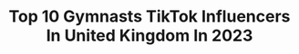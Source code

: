---
title: Top 10 Gymnasts TikTok Influencers In United Kingdom In 2023
description: >-
  Find top gymnasts TikTok influencers in United Kingdom in 2023. Most popular hashtags: #gymnastics #foryoupage #foryou #fyp.
platform: TikTok
hits: 81
text_top: Analyze the top-rated TikTok influencers on inBeat.
text_bottom: Our database holds 81 TikTok influencers like this in United Kingdom for you to collaborate.
profiles:
  - username: "glamleaaa"
    fullname: >-
      lucky charms:)
    bio: >-
      シ︎4.8𝙺 シ︎ ☺︎︎♡︎𝚛𝚘𝚋𝚕𝚘𝚡♡︎☺︎︎ ♡r- gymnastlea16♡
    location: "United Kingdom"
    followers: 4850
    engagement: 1862
    commentsToLikes: 0.231618
    id: ck9skc64082dg0j78jx2dqlbg
    verified: false
    hashtags: "#foryoupage, #foryou, #fyp, #foryouppage"
  - username: "emily_gymnastz"
    fullname: >-
      Emily Tyler 
    bio: >-
      Started 28/12/2016 GYMNAST 19 yrs old Hidden disabilities advocate 🌻🤸🏽‍♀️💕
    location: "United Kingdom"
    followers: 484900
    engagement: 2506
    commentsToLikes: 0.009043
    id: ck81t2j2ouzbt0j78t2xo7555
    verified: true
    hashtags: "#uk, #foryou, #gymnast, #progress"
  - username: "mimi_cesar"
    fullname: >-
      mimi_cesar
    bio: >-
      Rhythmic Gymnast 🇬🇧🏴󠁧󠁢󠁥󠁮󠁧󠁿 Insta: @mimi_cesar
    location: "United Kingdom"
    followers: 2216
    engagement: 1172
    commentsToLikes: 0.028806
    id: ckc7pt496vg1t0j23vommp3cd
    verified: false
    hashtags: "#gymnasticschallenge, #foryoupage, #gymnastgirl, #rhythmicgymnastics"
  - username: "luciecolebeck"
    fullname: >-
      L U C I E
    bio: >-
      IG : @luciecolebeck☝🏼 Cirque du Soleil Artist🎪 Gymnast for Great Britain🤸‍♀️
    location: "United Kingdom"
    followers: 590900
    engagement: 1095
    commentsToLikes: 0.007655
    id: ckbf53fmitsx60j23v7gfzybt
    verified: false
    hashtags: "#powertumbling, #gymshark, #cirquedusoleil, #luciecolebeck"
  - username: "adamtobin1"
    fullname: >-
      Adam Tobin
    bio: >-
      GBR Gymnast 🇬🇧 Lets get popping🕺🏽 Hit up the IG 📲
    location: "United Kingdom"
    followers: 49200
    engagement: 1527
    commentsToLikes: 0.010764
    id: ckciuu0v10h1m0j230mmtjxdv
    verified: false
    hashtags: "#fyp, #tiktokindia, #foryoupage, #viral"
  - username: "rorysmith03"
    fullname: >-
      Rory Smith
    bio: >-
      unfunny gymnast. Speciality is jumping onto my head
    location: "United Kingdom"
    followers: 68000
    engagement: 1082
    commentsToLikes: 0.011198
    id: ck8adikua6hxo0j78j29cvi4s
    verified: false
    hashtags: "#viral, #fitness, #gymnastics, #fyp"
  - username: "tumbiling.katiee"
    fullname: >-
      💫
    bio: >-
      💫Hey i am katiee 💫 2k what???
    location: "United Kingdom"
    followers: 7441
    engagement: 2640
    commentsToLikes: 0.054572
    id: ckbkmoorsgbpu0j23sl94ywgn
    verified: false
    hashtags: "#foryou, #fyp, #fun, #gymnastics"
  - username: "sophie_tumbles_"
    fullname: >-
      Gymnastics✰🦋
    bio: >-
      OMG 400k❤️☁️✨ •love yourself•💞
    location: "United Kingdom"
    followers: 410000
    engagement: 2247
    commentsToLikes: 0.053502
    id: ckdh4jkaat4jh0j237w9kowea
    verified: false
    hashtags: "#gymnastics, #tumbling, #foryou, #covid"
  - username: "akaalexhey"
    fullname: >-
      Alex Hey Acrobat
    bio: >-
      Professional acrobat who ran away with the Circus! Heywireacrobat@gmail.com
    location: "United Kingdom"
    followers: 33900
    engagement: 781
    commentsToLikes: 0.094739
    id: ckbqjiewl4l7a0j23vk7buxbq
    verified: false
    hashtags: "#acrobat, #acrobats, #tumbling, #acro"
  - username: "rosie_tumbles"
    fullname: >-
      R O S I E 🤸‍♀️🤍
    bio: >-
      
    location: "United Kingdom"
    followers: 14400
    engagement: 2669
    commentsToLikes: 0.052929
    id: ckdi6h58o7wvx0j23g4hi5lhu
    verified: false
    hashtags: "#beachnastics, #fyp, #cannonsambassador2, #foryoupage"
---